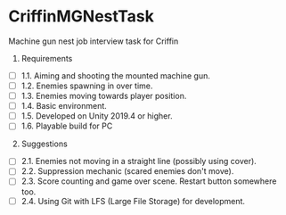 # CriffinMGNestTask
Machine gun nest job interview task for Criffin

1. Requirements  
- [ ] 1.1. Aiming and shooting the mounted machine gun.  
- [ ] 1.2. Enemies spawning in over time.  
- [ ] 1.3. Enemies moving towards player position.  
- [ ] 1.4. Basic environment.  
- [ ] 1.5. Developed on Unity 2019.4 or higher.  
- [ ] 1.6. Playable build for PC  
2. Suggestions  
- [ ] 2.1. Enemies not moving in a straight line (possibly using cover).  
- [ ] 2.2. Suppression mechanic (scared enemies don't move).  
- [ ] 2.3. Score counting and game over scene. Restart button somewhere too.  
- [ ] 2.4. Using Git with LFS (Large File Storage) for development.

